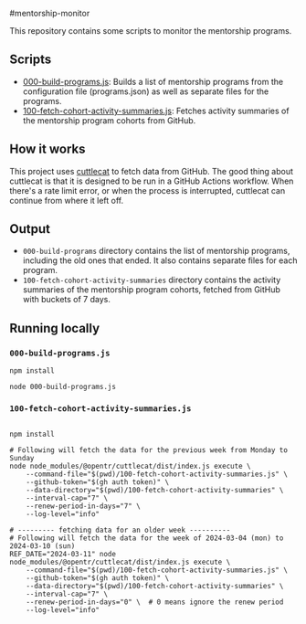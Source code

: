 #mentorship-monitor

This repository contains some scripts to monitor the mentorship programs.

## Scripts

- [000-build-programs.js](000-build-programs.js): Builds a list of mentorship programs from the configuration file (programs.json) as well as separate files for the programs.
- [100-fetch-cohort-activity-summaries.js](100-fetch-cohort-activity-summaries.js): Fetches activity summaries of the mentorship program cohorts from GitHub.

## How it works

This project uses [cuttlecat](https://github.com/OpenTRFoundation/cuttlecat) to fetch data from GitHub.
The good thing about cuttlecat is that it is designed to be run in a GitHub Actions workflow.
When there's a rate limit error, or when the process is interrupted, cuttlecat can continue from where it left off.

## Output

- `000-build-programs` directory contains the list of mentorship programs, including the old ones that ended. It also contains separate files for each program.
- `100-fetch-cohort-activity-summaries` directory contains the activity summaries of the mentorship program cohorts, fetched from GitHub with buckets of 7 days.

## Running locally

### `000-build-programs.js`
```shell
npm install

node 000-build-programs.js
```

### `100-fetch-cohort-activity-summaries.js`
```shell

npm install

# Following will fetch the data for the previous week from Monday to Sunday
node node_modules/@opentr/cuttlecat/dist/index.js execute \
    --command-file="$(pwd)/100-fetch-cohort-activity-summaries.js" \
    --github-token="$(gh auth token)" \
    --data-directory="$(pwd)/100-fetch-cohort-activity-summaries" \
    --interval-cap="7" \
    --renew-period-in-days="7" \
    --log-level="info"

# --------- fetching data for an older week ----------
# Following will fetch the data for the week of 2024-03-04 (mon) to 2024-03-10 (sun)
REF_DATE="2024-03-11" node node_modules/@opentr/cuttlecat/dist/index.js execute \
    --command-file="$(pwd)/100-fetch-cohort-activity-summaries.js" \
    --github-token="$(gh auth token)" \
    --data-directory="$(pwd)/100-fetch-cohort-activity-summaries" \
    --interval-cap="7" \
    --renew-period-in-days="0" \  # 0 means ignore the renew period
    --log-level="info"
```
